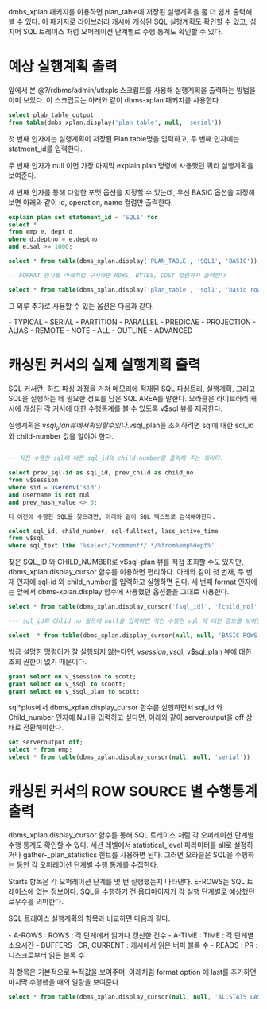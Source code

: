 dmbs_xplan 패키지를 이용하면 plan_table에 저장된 실행계획을 좀 더 쉽게 출력해 볼 수 있다.
이 패키지로 라이브러리 캐시에 캐싱된 SQL 실행계획도 확인할 수 있고, 심지어 SQL 트레이스 처럼 오퍼레이션 단계별로 수행 통계도 확인할 수 있다.

# 예상 실행계획 출력

앞에서 본 @?/rdbms/admin/utlxpls 스크립트를 사용해 실행계획을 출력하는 방법을 이미 보았다.
이 스크립트는 아래와 같이 dbms-xplan 패키지를 사용한다.

```sql
select plab_table_output
from table(dmbs_xplan.display('plan_table', null, 'serial'))
```

첫 번째 인자에는 실행계획이 저장된 Plan table명을 입력하고, 두 번째 인자에는 statment_id를 입력한다.

두 번째 인자가 null 이면 가장 마지막 explain plan 명령에 사용했던 쿼리 실행계획을 보여준다.

세 번째 인자를 통해 다양한 포맷 옵션을 지정할 수 있는데, 우선 BASIC 옵션을 지정해 보면 아래와 같이 id, operation, name 컬럼만 출력한다.

```sql
explain plan set statement_id = 'SQL1' for
select *
from emp e, dept d
where d.deptno = e.deptno
and e.sal >= 1000;

select * from table(dbms_xplan.display('PLAN_TABLE', 'SQL1', 'BASIC'));

-- FORMAT 인자를 아래처럼 구사하면 ROWS, BYTES, COST 컬럼까지 출력한다

select * from table(dbms_xplan.display('plan_table', 'sql1', 'basic rows bytes cost'))
```

그 외루 추가로 사용할 수 있는 옵션은 다음과 같다.

\- TYPICAL
\- SERIAL
\- PARTITION
\- PARALLEL
\- PREDICAE
\- PROJECTION
\- ALIAS
\- REMOTE
\- NOTE
\- ALL
\- OUTLINE
\- ADVANCED

# 캐싱된 커서의 실제 실행계획 출력

SQL 커서란, 하드 파싱 과정을 거쳐 메모리에 적재된 SQL 파싱트리, 실행계획, 그리고 SQL을 실행하는 데 필요한 정보를 담은 SQL AREA를 말한다.
오라클은 라이브러리 캐시에 캐싱된 각 커서에 대한 수행통계를 볼 수 있도록 v$sql 뷰를 제공한다.

실행계획은 v$sql_plan 뷰에서 확인할 수 있다. v$sql_plan을 조회하려면 sql에 대한 sql_id와 child-number 값을 알야야 한다.

```sql

-- 직전 수행한 sql에 대한 sql_id와 child-number를 출력해 주는 쿼리다.

select prev_sql-id as sql_id, prev_child as child_no
from v$session
where sid = userenv('sid')
and username is not nul
and prev_hash_value <> 0;

더 이전에 수행한 SQL을 찾으려면, 아래와 같이 SQL 텍스트로 검색해야한다.

select sql_id, child_number, sql-fulltext, lass_active_time
from v$sql
where sql_text like '%select/*comment*/ */%from%emp%dept%'
```

찾은 SQL_ID 와 CHILD_NUMBER로 v$sql-plan 뷰를 직접 조회할 수도 있지만, dbms_xplan.display_cursor 함수를 이용하면 편리하다.
아래와 같이 첫 번재, 두 번재 인자에 sql-id 와 child_number를 입력하고 실행하면 된다. 세 번째 format 인자에는 앞에서 dbms-xplan.display 함수에 사용했던 옵션들을 그대로 사용한다.

```sql
select * from table(dbms_xplan.display_cursor('[sql_id]', '[child_no]', 'format'))

--- sql_id와 Chlid_no 필드에 null을 입력하면 직전 수행한 sql 에 대한 정보를 보여준다.

select  * from table(dbms_xplan.display_cursor(null, null, 'BASIC ROWS BYTES COST PREDICATE'))
```

방금 설명한 명령어가 잘 실행되지 않는다면, v$session, v$sql, v$sql_plan 뷰에 대한 조회 권한이 없기 때문이다.

```sql
grant select on v_$session to scott;
grant select on v_$sql to scoott;
grant select on v_$sql_plan to scott;
```

sql\*plus에서 dbms_xplan.display_cursor 함수를 실행하면서 sql_id 와 Child_number 인자에 Null을 입력하고 싶다면, 아래와 같이 serveroutput을 off 상태로 전환해야한다.

```sql
set serveroutput off;
select * from emp;
select * from table(dbms_xplan.display_cursor(null, null, 'serial'))
```

# 캐싱된 커서의 ROW SOURCE 별 수행통계 출력

dbms_xplan.display_cursor 함수를 통해 SQL 트레이스 처럼 각 오퍼레이션 단계별 수행 통계도 확인할 수 있다.
세션 레벨에서 statistical_level 파라미터를 all로 설정하거나 gather-\_plan_statistics 힌트를 사용하면 된다.
그러면 오라클은 SQL을 수행하는 동안 각 오퍼레이션 단계별 수행 통계를 수집한다.

Starts 항목은 각 오퍼레이션 단계를 몇 번 실행했는지 나타낸다.
E-ROWS는 SQL 트레이스에 없는 정보이다. SQL을 수행하기 전 옵티마이저가 각 실행 단계별로 예상했던 로우수를 의미한다.

SQL 트레이스 실행계획의 항목과 비교하면 다음과 같다.

\- A-ROWS : ROWS : 각 단계에서 읽거나 갱신한 건수
\- A-TIME : TIME : 각 단계별 소요시간
\- BUFFERS : CR, CURRENT : 캐시에서 읽은 버퍼 블록 수
\- READS : PR : 디스크로부터 읽은 블록 수

각 항목은 기본적으로 누적값을 보여주며, 아래처럼 format option 에 last를 추가하면 마지막 수행햇을 때의 일량을 보여준다

```sql
select * from table(dbms_xplan.display_cursor(null, null, 'ALLSTATS LAST'))

```
